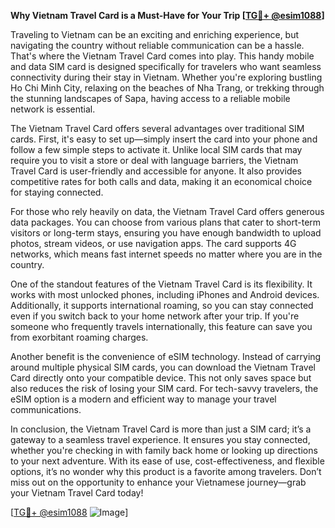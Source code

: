 **Why Vietnam Travel Card is a Must-Have for Your Trip [[TG💪+ @esim1088](https://t.me/s/esim1088)]**

Traveling to Vietnam can be an exciting and enriching experience, but navigating the country without reliable communication can be a hassle. That's where the Vietnam Travel Card comes into play. This handy mobile and data SIM card is designed specifically for travelers who want seamless connectivity during their stay in Vietnam. Whether you're exploring bustling Ho Chi Minh City, relaxing on the beaches of Nha Trang, or trekking through the stunning landscapes of Sapa, having access to a reliable mobile network is essential.

The Vietnam Travel Card offers several advantages over traditional SIM cards. First, it's easy to set up—simply insert the card into your phone and follow a few simple steps to activate it. Unlike local SIM cards that may require you to visit a store or deal with language barriers, the Vietnam Travel Card is user-friendly and accessible for anyone. It also provides competitive rates for both calls and data, making it an economical choice for staying connected.

For those who rely heavily on data, the Vietnam Travel Card offers generous data packages. You can choose from various plans that cater to short-term visitors or long-term stays, ensuring you have enough bandwidth to upload photos, stream videos, or use navigation apps. The card supports 4G networks, which means fast internet speeds no matter where you are in the country.

One of the standout features of the Vietnam Travel Card is its flexibility. It works with most unlocked phones, including iPhones and Android devices. Additionally, it supports international roaming, so you can stay connected even if you switch back to your home network after your trip. If you're someone who frequently travels internationally, this feature can save you from exorbitant roaming charges.

Another benefit is the convenience of eSIM technology. Instead of carrying around multiple physical SIM cards, you can download the Vietnam Travel Card directly onto your compatible device. This not only saves space but also reduces the risk of losing your SIM card. For tech-savvy travelers, the eSIM option is a modern and efficient way to manage your travel communications.

In conclusion, the Vietnam Travel Card is more than just a SIM card; it’s a gateway to a seamless travel experience. It ensures you stay connected, whether you're checking in with family back home or looking up directions to your next adventure. With its ease of use, cost-effectiveness, and flexible options, it’s no wonder why this product is a favorite among travelers. Don’t miss out on the opportunity to enhance your Vietnamese journey—grab your Vietnam Travel Card today!

[[TG💪+ @esim1088](https://t.me/s/esim1088) ![Image](https://i.postimg.cc/Y0z9fWf4/image.png)]
